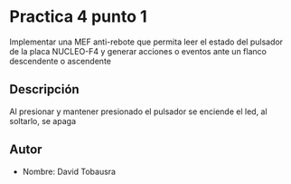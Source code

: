 # Practica 4 punto 1

Implementar una MEF anti-rebote que permita leer el estado del pulsador de la placa NUCLEO-F4 y generar acciones o eventos ante un flanco descendente o ascendente

## Descripción

Al presionar y mantener presionado el pulsador se enciende el led, al soltarlo, se apaga

## Autor

- Nombre: David Tobausra
